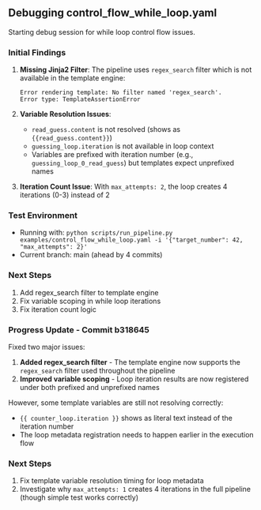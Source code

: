 ## Debugging control_flow_while_loop.yaml

Starting debug session for while loop control flow issues.

### Initial Findings

1. **Missing Jinja2 Filter**: The pipeline uses `regex_search` filter which is not available in the template engine:
   ```
   Error rendering template: No filter named 'regex_search'.
   Error type: TemplateAssertionError
   ```

2. **Variable Resolution Issues**: 
   - `read_guess.content` is not resolved (shows as `{{read_guess.content}}`)
   - `guessing_loop.iteration` is not available in loop context
   - Variables are prefixed with iteration number (e.g., `guessing_loop_0_read_guess`) but templates expect unprefixed names

3. **Iteration Count Issue**: With `max_attempts: 2`, the loop creates 4 iterations (0-3) instead of 2

### Test Environment
- Running with: `python scripts/run_pipeline.py examples/control_flow_while_loop.yaml -i '{"target_number": 42, "max_attempts": 2}'`
- Current branch: main (ahead by 4 commits)

### Next Steps
1. Add regex_search filter to template engine
2. Fix variable scoping in while loop iterations
3. Fix iteration count logic


### Progress Update - Commit b318645

Fixed two major issues:

1. **Added regex_search filter** - The template engine now supports the `regex_search` filter used throughout the pipeline
2. **Improved variable scoping** - Loop iteration results are now registered under both prefixed and unprefixed names

However, some template variables are still not resolving correctly:
- `{{ counter_loop.iteration }}` shows as literal text instead of the iteration number
- The loop metadata registration needs to happen earlier in the execution flow

### Next Steps
1. Fix template variable resolution timing for loop metadata
2. Investigate why `max_attempts: 1` creates 4 iterations in the full pipeline (though simple test works correctly)

